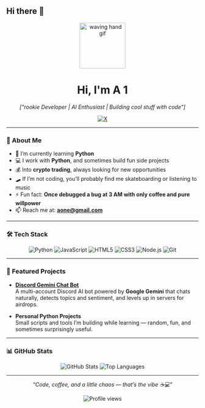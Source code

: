 ## Hi there 👋
<p align="center">
  <img src="https://media.giphy.com/media/hvRJCLFzcasrR4ia7z/giphy.gif" width="120" alt="waving hand gif">
</p>

<h1 align="center"> Hi, I'm A 1</h1>
<p align="center">
  <em>["rookie Developer | AI Enthusiast | Building cool stuff with code"]</em>
</p>

<p align="center">
  <a href="https://x.com/aone_xyz" target="_blank">
    <img src="https://img.shields.io/badge/X-000000?style=flat-square&logo=x&logoColor=white" alt="X">
  </a>
  </p>

---

### 🚀 About Me
- 🌱 I’m currently learning **Python**  
- 💻 I work with **Python**, and sometimes build fun side projects  
- 💰 Into **crypto trading**, always looking for new opportunities  
- 🛹 If I’m not coding, you’ll probably find me skateboarding or listening to music  
- ⚡ Fun fact: **Once debugged a bug at 3 AM with only coffee and pure willpower**  
- 📫 Reach me at: **aone@gmail.com**

---

### 🛠️ Tech Stack
<p align="center">
  <img src="https://img.shields.io/badge/-Python-3776AB?style=flat-square&logo=python&logoColor=white" alt="Python">
  <img src="https://img.shields.io/badge/-JavaScript-F7DF1E?style=flat-square&logo=javascript&logoColor=black" alt="JavaScript">
  <img src="https://img.shields.io/badge/-HTML5-E34F26?style=flat-square&logo=html5&logoColor=white" alt="HTML5">
  <img src="https://img.shields.io/badge/-CSS3-1572B6?style=flat-square&logo=css3&logoColor=white" alt="CSS3">
  <img src="https://img.shields.io/badge/-Node.js-339933?style=flat-square&logo=node.js&logoColor=white" alt="Node.js">
  <img src="https://img.shields.io/badge/-Git-F05032?style=flat-square&logo=git&logoColor=white" alt="Git">
</p>

---

### 🌟 Featured Projects
- **[Discord Gemini Chat Bot](https://github.com/A1XIT/Discord-Ai-Bot)**  
  A multi-account Discord AI bot powered by **Google Gemini** that chats naturally, detects topics and sentiment, and levels up in servers for airdrops.  

- **Personal Python Projects**  
  Small scripts and tools I’m building while learning — random, fun, and sometimes surprisingly useful.  

---

### 📊 GitHub Stats
<p align="center">
  <img src="https://github-readme-stats.vercel.app/api?username=A1XIT&show_icons=true&theme=tokyonight" alt="GitHub Stats">
  <img src="https://github-readme-stats.vercel.app/api/top-langs/?username=A1XIT&layout=compact&theme=tokyonight" alt="Top Languages">
</p>

---

<p align="center">
  <em>“Code, coffee, and a little chaos — that’s the vibe ☕💻”</em>
</p>

<p align="center">
  <img src="https://komarev.com/ghpvc/?username=A1XIT&color=blueviolet" alt="Profile views">
</p>
<!--
**aonexyz/aonexyz** is a ✨ _special_ ✨ repository because its `README.md` (this file) appears on your GitHub profile.

Here are some ideas to get you started:

- 🔭 I’m currently working on ...
- 🌱 I’m currently learning ...
- 👯 I’m looking to collaborate on ...
- 🤔 I’m looking for help with ...
- 💬 Ask me about ...
- 📫 How to reach me: ...
- 😄 Pronouns: ...
- ⚡ Fun fact: ...
-->
